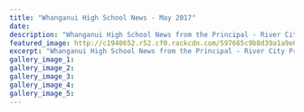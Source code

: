 ```yaml
---
title: "Whanganui High School News - May 2017"
date: 
description: "Whanganui High School News from the Principal - River City Press, May 2017."
featured_image: http://c1940652.r52.cf0.rackcdn.com/597665c9b8d39a1a9e000ab7/Facebook-Profile---180x180---TESTwhite-bg.jpg
excerpt: "Whanganui High School News from the Principal - River City Press, May 2017."
gallery_image_1: 
gallery_image_2: 
gallery_image_3: 
gallery_image_4: 
gallery_image_5: 
---
```

